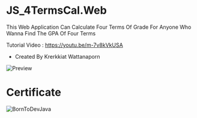 # JS_4TermsCal.Web
This Web Application Can Calculate Four Terms Of Grade For Anyone Who Wanna Find The GPA Of Four Terms

Tutorial Video : https://youtu.be/m-7v8kVkUSA
- Created By Krerkkiat Wattanaporn

![Preview](https://user-images.githubusercontent.com/105172693/178416173-11b43082-e9e0-4b90-afc8-5e8ad1f99ee8.png)

# Certificate 

![BornToDevJava](https://user-images.githubusercontent.com/105172693/189571065-10f0486b-188a-4200-a614-844d5f74b79a.png)

